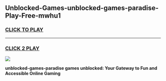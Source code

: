 
## Unblocked-Games-unblocked-games-paradise-Play-Free-mwhu1
<h3>
<a href="https://premium76.site?title=unblocked-games-paradise&ref=22A">CLICK TO PLAY</a></h3>
<hr>

<h3>
<a href="https://premium76.site?title=unblocked-games-paradise&ref=22A">CLICK 2 PLAY</a>
  
</h3>

<a href="https://premium76.site?title=unblocked-games-paradise&ref=22A"><img src="https://clearcache.store/games.png"></a>


**unblocked-games-paradise games unblocked: Your Gateway to Fun and Accessible Online Gaming**
